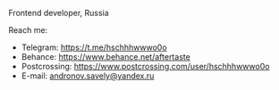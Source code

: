 Frontend developer, Russia

Reach me:

- Telegram: https://t.me/hschhhwwwo0o
- Behance: https://www.behance.net/aftertaste
- Postcrossing: https://www.postcrossing.com/user/hschhhwwwo0o
- E-mail: andronov.savely@yandex.ru
